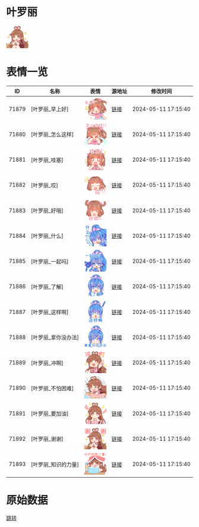 # 叶罗丽

<img src="./cover.png" height="60" alt="cover" />

# 表情一览

|ID|名称|表情|源地址|修改时间|
|----|----|----|----|----|
|71879|[叶罗丽_早上好]|<img src="./pic/071879_%5B叶罗丽_早上好%5D.png" height="60" alt="早上好"/>|[链接](https://i0.hdslb.com/bfs/garb/9b7737ceec8650f5b0a52b305342cc36e353de43.png)|2024-05-11 17:15:40|
|71880|[叶罗丽_怎么这样]|<img src="./pic/071880_%5B叶罗丽_怎么这样%5D.png" height="60" alt="怎么这样"/>|[链接](https://i0.hdslb.com/bfs/garb/1818e0d061e440f0d85d823149c4a3ddce54e9de.png)|2024-05-11 17:15:40|
|71881|[叶罗丽_哇塞]|<img src="./pic/071881_%5B叶罗丽_哇塞%5D.png" height="60" alt="哇塞"/>|[链接](https://i0.hdslb.com/bfs/garb/1295df996db0ff48a4f6099e54025b3c2f1b7e34.png)|2024-05-11 17:15:40|
|71882|[叶罗丽_哎]|<img src="./pic/071882_%5B叶罗丽_哎%5D.png" height="60" alt="哎"/>|[链接](https://i0.hdslb.com/bfs/garb/f4025c877fa9d3e35a9eca8983b1c2c560abd067.png)|2024-05-11 17:15:40|
|71883|[叶罗丽_好哦]|<img src="./pic/071883_%5B叶罗丽_好哦%5D.png" height="60" alt="好哦"/>|[链接](https://i0.hdslb.com/bfs/garb/7c31c643866837674d937ea4a21ae35888aac543.png)|2024-05-11 17:15:40|
|71884|[叶罗丽_什么]|<img src="./pic/071884_%5B叶罗丽_什么%5D.png" height="60" alt="什么"/>|[链接](https://i0.hdslb.com/bfs/garb/d71102f00e5065ea6fb17cd0a1186db89ce9225c.png)|2024-05-11 17:15:40|
|71885|[叶罗丽_一起吗]|<img src="./pic/071885_%5B叶罗丽_一起吗%5D.png" height="60" alt="一起吗"/>|[链接](https://i0.hdslb.com/bfs/garb/94474f79b86920dbdc03eb09c53240364e8fa084.png)|2024-05-11 17:15:40|
|71886|[叶罗丽_了解]|<img src="./pic/071886_%5B叶罗丽_了解%5D.png" height="60" alt="了解"/>|[链接](https://i0.hdslb.com/bfs/garb/c524967e2af22d13b59929873e922d1f2029ae53.png)|2024-05-11 17:15:40|
|71887|[叶罗丽_这样啊]|<img src="./pic/071887_%5B叶罗丽_这样啊%5D.png" height="60" alt="这样啊"/>|[链接](https://i0.hdslb.com/bfs/garb/3c8893267e779d68861fd0708057f6d0eb915582.png)|2024-05-11 17:15:40|
|71888|[叶罗丽_拿你没办法]|<img src="./pic/071888_%5B叶罗丽_拿你没办法%5D.png" height="60" alt="拿你没办法"/>|[链接](https://i0.hdslb.com/bfs/garb/ff356465218271f60ae6521f6dd3abfa74f30b7b.png)|2024-05-11 17:15:40|
|71889|[叶罗丽_冲啊]|<img src="./pic/071889_%5B叶罗丽_冲啊%5D.png" height="60" alt="冲啊"/>|[链接](https://i0.hdslb.com/bfs/garb/7008e5048f0d61340e89e35825b64632f5c4770c.png)|2024-05-11 17:15:40|
|71890|[叶罗丽_不怕困难]|<img src="./pic/071890_%5B叶罗丽_不怕困难%5D.png" height="60" alt="不怕困难"/>|[链接](https://i0.hdslb.com/bfs/garb/33f50b353690e44686deb765fd532c601f9365d4.png)|2024-05-11 17:15:40|
|71891|[叶罗丽_要加油]|<img src="./pic/071891_%5B叶罗丽_要加油%5D.png" height="60" alt="要加油"/>|[链接](https://i0.hdslb.com/bfs/garb/38f6dc550678bdea385fcba2e9d2cff3b1d55109.png)|2024-05-11 17:15:40|
|71892|[叶罗丽_谢谢]|<img src="./pic/071892_%5B叶罗丽_谢谢%5D.png" height="60" alt="谢谢"/>|[链接](https://i0.hdslb.com/bfs/garb/fd738d1dadf95416e394568cbb53ad1aeb0e1f7d.png)|2024-05-11 17:15:40|
|71893|[叶罗丽_知识的力量]|<img src="./pic/071893_%5B叶罗丽_知识的力量%5D.png" height="60" alt="知识的力量"/>|[链接](https://i0.hdslb.com/bfs/garb/020ed8d71acfb28b7eac9ff203a05089e929aa24.png)|2024-05-11 17:15:40|

# 原始数据

[跳转](./raw.json)

